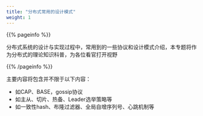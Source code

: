 ```yaml
---
title: "分布式常用的设计模式"
weight: 1
---
```


{{% pageinfo %}}

分布式系统的设计与实现过程中，常用到的一些协议和设计模式介绍，本专题将作为分布式的理论知识科普，为各位看官打开视野

{{% /pageinfo %}}


主要内容将包含并不限于以下内容：

- 如CAP、BASE，gossip协议
- 如主从、切片、热备、Leader选举策略等
- 如一致性hash、布隆过滤器、全局自增序列号、心跳机制等
